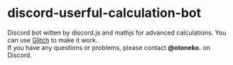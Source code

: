 # discord-userful-calculation-bot
Discord bot witten by discord.js and mathjs for advanced calculations. You can use [Glitch](https://glitch.com/) to make it work.<br>
If you have any questions or problems, please contact **@otoneko.** on Discord.
